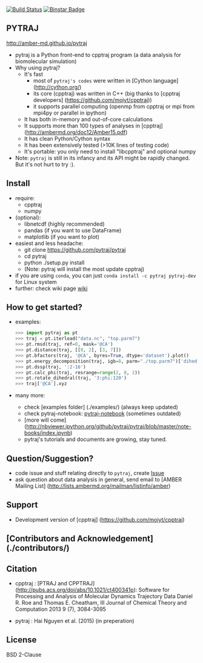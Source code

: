 [![Build Status](https://travis-ci.org/Amber-MD/pytraj.svg?branch=master)](https://travis-ci.org/Amber-MD/pytraj)
[![Binstar Badge](https://binstar.org/pytraj/pytraj-dev/badges/version.svg)](https://binstar.org/pytraj/pytraj-dev/)

PYTRAJ
------

http://amber-md.github.io/pytraj

- pytraj is a Python front-end to cpptraj program (a data analysis for biomolecular simulation)
- Why using pytraj?
    * It's fast
        * most of `pytraj's codes` were written in [Cython language] (http://cython.org/)
        * its core (cpptraj) was written in C++ (big thanks to [cpptraj developers] (https://github.com/mojyt/cpptraj))
        * it supports parallel computing (openmp from cpptraj or mpi from mpi4py or parallel in ipython)
    * It has both in-memory and out-of-core calculations
    * It supports more than 100 types of analyses in [cpptraj] (http://ambermd.org/doc12/Amber15.pdf)
    * It has clean Python/Cython syntax
    * It has been extensively tested (>10K lines of testing code)
    * It's portable: you only need to install "libcpptraj" and optional numpy
- Note: `pytraj` is still in its infancy and its API might be rapidly changed. But it's not hurt to try :).


Install
-------
- require:
    - cpptraj
    - numpy
- (optional):
    - libnetcdf (highly recommended)
    - pandas (if you want to use DataFrame) 
    - matplotlib (if you want to plot)
- easiest and less headache:
    * git clone https://github.com/pytraj/pytraj
    * cd pytraj
    * python ./setup.py install
    * (Note: pytraj will install the most update cpptraj)
- if you are using `conda`, you can just `conda install -c pytraj pytraj-dev` for Linux system
- further: check wiki page [wiki](http://www.github.com/pytraj/pytraj/wiki)

How to get started?
------------------
- examples: 

    ```python
    >>> import pytraj as pt
    >>> traj = pt.iterload("data.nc", "top.parm7")
    >>> pt.rmsd(traj, ref=0, mask='@CA')
    >>> pt.distance(traj, [[0, 2], [3, 7]])
    >>> pt.bfactors(traj, '@CA', byres=True, dtype='dataset').plot()
    >>> pt.energy_decomposition(traj, igb=8, parm="./top.parm7")['dihedral']
    >>> pt.dssp(traj, ':2-16')
    >>> pt.calc_phi(traj, resrange=range(2, 8, 2))
    >>> pt.rotate_dihedral(traj, '3:phi:120')
    >>> traj['@CA'].xyz

    ```
- many more:
    * check [examples folder] (./examples/) (always keep updated)
    * check pytraj-notebook: [pytraj-notebook](http://nbviewer.ipython.org/github/pytraj/pytraj/blob/master/note-books/pytraj_overview.ipynb) (sometimes outdated)
    * [more will come] (http://nbviewer.ipython.org/github/pytraj/pytraj/blob/master/note-books/index.ipynb)
    * pytraj's tutorials and documents are growing, stay tuned.

Question/Suggestion?
--------------------
* code issue and stuff relating directly to `pytraj`, create [Issue](https://github.com/pytraj/pytraj/issues)
* ask question about data analysis in general, send email to [AMBER Mailing List] (http://lists.ambermd.org/mailman/listinfo/amber)

Support
-------
* Development version of [cpptraj] (https://github.com/mojyt/cpptraj)

[Contributors and Acknowledgement] (./contributors/)
----------------------------------------------------

Citation
--------
- cpptraj : [PTRAJ and CPPTRAJ] (http://pubs.acs.org/doi/abs/10.1021/ct400341p): Software for Processing and Analysis of Molecular Dynamics Trajectory Data
Daniel R. Roe and Thomas E. Cheatham, III
Journal of Chemical Theory and Computation 2013 9 (7), 3084-3095 

- pytraj : Hai Nguyen et al. (2015) (in preperation)

License
-------
BSD 2-Clause
